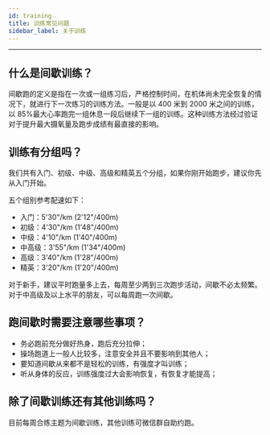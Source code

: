 ```yaml
---
id: training
title: 训练常见问题
sidebar_label: 关于训练
---
```


---

## 什么是间歇训练？

间歇跑的定义是指在一次或一组练习后，严格控制时间，在机体尚未完全恢复的情况下，就进行下一次练习的训练方法。一般是以 400 米到 2000 米之间的训练，以 85%最大心率跑完一组休息一段后继续下一组的训练。这种训练方法经过验证对于提升最大摄氧量及跑步成绩有最直接的影响。

## 训练有分组吗？

我们共有入门、初级、中级、高级和精英五个分组，如果你刚开始跑步，建议你先从入门开始。

五个组别参考配速如下：

- 入门：5'30"/km (2'12"/400m)
- 初级：4'30"/km (1'48"/400m)
- 中级：4'10"/km (1'40"/400m)
- 中高级：3'55"/km (1'34"/400m)
- 高级：3'40"/km (1'28"/400m)
- 精英：3'20"/km (1'20"/400m)

对于新手，建议平时跑量多上去，每周至少两到三次跑步活动，间歇不必太频繁。对于中高级及以上水平的朋友，可以每周跑一次间歇。

## 跑间歇时需要注意哪些事项？

- 务必跑前充分做好热身，跑后充分拉伸；
- 操场跑道上一般人比较多，注意安全并且不要影响到其他人；
- 要知道间歇从来都不是轻松的训练，有强度才叫训练；
- 听从身体的反应，训练强度过大会影响恢复，有恢复才能提高；

## 除了间歇训练还有其他训练吗？

目前每周合练主题为间歇训练，其他训练可微信群自助约跑。

